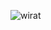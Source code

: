 ![wirat](https://github.com/yuankong666/Ultimate-RAT-Collection/assets/128066597/37dd0a3b-7e37-4f71-aeaf-e387b1ef7f39)

